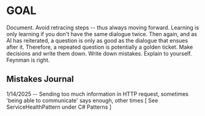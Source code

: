 # GOAL
Document. Avoid retracing steps -- thus always moving forward. Learning is only learning if you don't have the same dialogue twice. Then again, and as AI has reiterated, a question
is only as good as the dialogue that ensues after it. Therefore, a repeated question is potentially a golden ticket.
Make decisions and write them down. 
Write down mistakes.
Explain to yourself. Feynman is right.

## Mistakes Journal
1/14/2025 -- Sending too much information in HTTP request, sometimes 'being able to communicate' says enough, other times [ See ServiceHealthPattern under C# Patterns ] 
